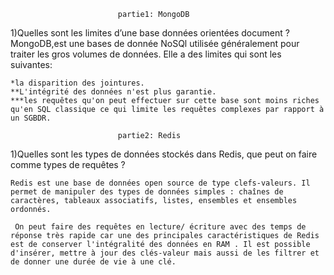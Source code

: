 							partie1: MongoDB

1)Quelles sont les limites d’une base données orientées document ?
MongoDB,est une bases de donnée NoSQl utilisée généralement pour traiter les gros volumes de données.
Elle a des limites qui sont les suivantes:

	*la disparition des jointures.
	**L'intégrité des données n'est plus garantie.
	***les requêtes qu'on peut effectuer sur cette base sont moins riches qu'en SQL classique ce qui limite les requêtes complexes par rapport à un SGBDR. 
	
							partie2: Redis
1)Quelles sont les types de données stockés dans Redis, que peut on faire comme types de requêtes ?

	Redis est une base de données open source de type clefs-valeurs. Il permet de manipuler des types de données simples : chaînes de caractères, tableaux associatifs, listes, ensembles et ensembles ordonnés.
	
	 On peut faire des requêtes en lecture/ écriture avec des temps de réponse très rapide car une des principales caractéristiques de Redis est de conserver l'intégralité des données en RAM . Il est possible d'insérer, mettre à jour des clés-valeur mais aussi de les filtrer et de donner une durée de vie à une clé.							